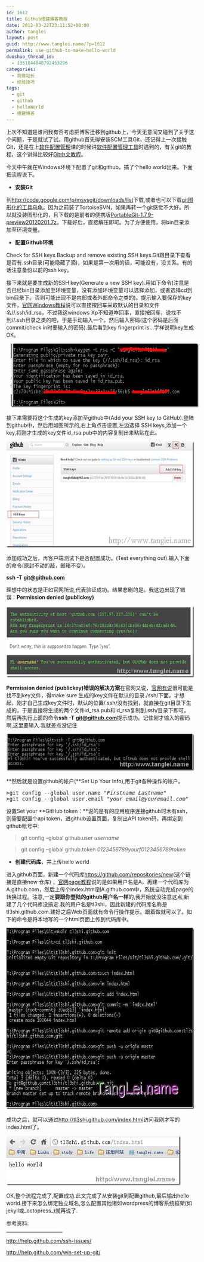 ```yaml
---
id: 1612
title: GitHub搭建博客教程
date: 2012-03-22T23:11:52+00:00
author: tanglei
layout: post
guid: http://www.tanglei.name/?p=1612
permalink: use-github-to-make-hello-world
duoshuo_thread_id:
  - 1351844048792453296
categories:
  - 我做站长
  - 经验技巧
tags:
  - git
  - github
  - helloWorld
  - 搭建博客
---
```

上次不知道是谁问我有否考虑把博客迁移到github上，今天无意间又碰到了关于这个问题，于是就试了试。用github首先得安装SCM工具Git，还记得上一次接触Git，还是在上<a href="http://www.tanglei.name/category/software-engineering/software-configuration-management/" target="_blank">软件配置管理</a>课的时候讲<a href="http://www.tanglei.name/scm-tools/" target="_blank">软件配置管理工具</a>时遇到的，有关git的教程，这个讲得比较好[Git中文教程](http://progit.org/book/zh/)。

今天中午就在Windows环境下配置了git和github，搞了个hello world出来。下面把流程说下。

  * **安装Git**

到<http://code.google.com/p/msysgit/downloads/list>下载,或者也可以下载[git图形化的工具乌龟](http://code.google.com/p/tortoisegit/downloads/list)。因为之前装了TortoiseSVN，如果再转一个git感觉不大好。所以就没装图形化的，且下载的是前者的便携版[PortableGit-1.7.9-preview20120201.7z](http://code.google.com/p/msysgit/downloads/detail?name=PortableGit-1.7.9-preview20120201.7z&can=2&q=)。下载好后，直接解压即可。为了方便使用，将bin目录添加至环境变量。

  * **配置Github环境**

Check for SSH keys.Backup and remove existing SSH keys.Git跟目录下查看是否有.ssh目录(可能隐藏了滴)，如果是第一次用的话，可能没有，没关系。有的话注意备份以前的ssh key。

接下来就是要生成新的SSH key(Generate a new SSH key).用如下命令(注意是否已经bin目录添加至环境变量，没有添加环境变量可以选择添加，或者选择cd到bin目录下。否则可能出现不是内部或者外部命令之类的)。提示输入要保存的key文件，<a href="http://help.github.com/win-set-up-git/" target="_blank">官网Windows教程</a>说可以直接按回车采取默认的目录和文件名//.ssh/id_rsa，不过我这windows Xp不知道咋回事，直接按回车，说找不到//.ssh目录之类的吧，于是手动输入一个。然后输入密码(这个密码是后面commit/check in时要输入的密码).最后看到key fingerprint is…字样说明key生成OK。

[<img style="display: inline; border-width: 0px;" title="clip_image001" src="/wp-content/uploads/2012/03/clip_image001_thumb.gif" alt="clip_image001" width="607" height="171" border="0" hspace="12" data-pinit="registered" />](/wp-content/uploads/2012/03/clip_image001.gif)

接下来需要将这个生成的key添加至github中(Add your SSH key to GitHub).登陆到github中，然后用如图所示的,右上角点击设置,左边选择 SSH keys,添加一个key,将刚才生成的key文件id_rsa.pub中的内容复制出来粘贴在此。

[<img style="display: inline; border-width: 0px;" title="clip_image002" src="/wp-content/uploads/2012/03/clip_image002_thumb2.jpg" alt="clip_image002" width="579" height="285" border="0" data-pinit="registered" />](/wp-content/uploads/2012/03/clip_image0023.jpg)

添加成功之后，再客户端测试下是否配置成功。(Test everything out).输入下面的命令(原封不动的敲，邮箱不变)。

**ssh -T** **<git@github.com>**

理想中的状态是正如官网所说,代表验证成功。结果悲剧的是。我这边出现了错误：**Permission denied (publickey)**

[<img style="display: inline; border-width: 0px;" title="image" src="/wp-content/uploads/2012/03/image_thumb4.png" alt="image" width="560" height="192" border="0" data-pinit="registered" />](/wp-content/uploads/2012/03/image4.png)

**Permission denied (publickey)错误的解决方案**在官网又说，<a href="http://help.github.com/ssh-issues/" target="_blank">官网有说</a>很可能是找不到key文件，得make sure 生成的key文件在默认的目录./ssh/下面。才想起，刚才自己生成key文件时，默认的位置/.ssh/没有找到，就直接在git目录下生成的，于是直接将生成的两个文件id\_rsa.pub和id\_rsa复制到.ssh/目录下即可。然后再执行上面的命令**ssh -T** [**git@github.com**](mailto:git@github.com)提示成功。记住刚才输入的密码啊,这里要输入.我就差点没记住

[<img style="display: inline; border-width: 0px;" title="clip_image002[16]" src="/wp-content/uploads/2012/03/clip_image00216_thumb.jpg" alt="clip_image002[16]" width="579" height="99" border="0" />](/wp-content/uploads/2012/03/clip_image00216.jpg)

**然后就是设置github的帐户(**Set Up Your Info),用于git各种操作的帐户。

<pre>&gt;git config --global user.name "<em>Firstname Lastname</em>"
&gt;git config --global user.email "<em>your_email@youremail.com</em>"</pre>

设置Set your **GitHub token：**说的是有的应用程序连接github时木有ssh，则需要配置个api token，进github设置页面，复制出API token码，再绑定到github帐号中:

>git config &#8211;global github.user _username_

>git config &#8211;global github.token _0123456789yourf0123456789token_

  * **创建代码库**，并上传hello world

进入github页面，新建一个代码库<https://github.com/repositories/new>(这个链接是直接new 仓库) ，<a href="http://pages.github.com/" target="_blank">官网page教程</a>说的是如果用户名是A，再建一个代码库为A.github.com，然后上传个index.html到A.github.com中，系统自动完成page的转换过程。注意,一定**要跟你登陆的github用户名一样**的,我开始就没注意这点,新建了几个代码库没搞定.我的用户名是tl3shi，因此新建的代码库名称是tl3shi.github.com.建好之后Web页面就有命令行操作提示。跟着做就可以了。如下的命令是将本地写的一个html页面上传到代码库中。

[<img style="display: inline; border: 0px;" title="github 1" src="/wp-content/uploads/2012/03/github1_thumb.jpg" alt="github 1" width="647" height="486" border="0" data-pinit="registered" />](/wp-content/uploads/2012/03/github1.jpg)

成功之后，就可以通过<http://tl3shi.github.com/index.html>访问我刚才写的index.html了。

[<img style="display: inline; border: 0px;" title="clip_image002[18]" src="/wp-content/uploads/2012/03/clip_image00218_thumb.jpg" alt="clip_image002[18]" width="468" height="133" border="0" data-pinit="registered" />](/wp-content/uploads/2012/03/clip_image00218.jpg)

OK,整个流程完成了,配置成功.此文完成了从安装git到配置github,最后输出hello world.接下来怎么绑定独立域名,怎么配置其他诸如wordpress的博客系统框架(如jekyll或_octopress_)就再说了.

参考资料:

<hr align="left" size="1" width="30%" />

<http://help.github.com/ssh-issues/>

<http://help.github.com/win-set-up-git/>
